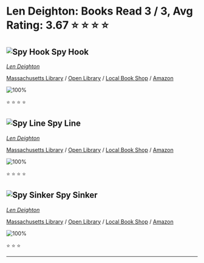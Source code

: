 # Len Deighton:  Books Read 3 / 3, Avg Rating: 3.67 :star: :star: :star: :star:

## ![Spy Hook](http://books.google.com/books/content?id=ffr-zQEACAAJ&printsec=frontcover&img=1&zoom=5&source=gbs_api) Spy Hook
*[Len Deighton](../LenDeighton)*

[Massachusetts Library](https://library.minlib.net/search/i=978-0241505472) / [Open Library](https://openlibrary.org/isbn/978-0241505472) / [Local Book Shop](https://bookshop.org/books/spy-hook/978-0241505472) / [Amazon](https://smile.amazon.com/dp/024150547X)

![100%](https://progress-bar.dev/100) 

:star: :star: :star: :star:

## ![Spy Line](http://books.google.com/books/content?id=vE7yzQEACAAJ&printsec=frontcover&img=1&zoom=5&source=gbs_api) Spy Line
*[Len Deighton](../LenDeighton)*

[Massachusetts Library](https://library.minlib.net/search/i=978-0241505489) / [Open Library](https://openlibrary.org/isbn/978-0241505489) / [Local Book Shop](https://bookshop.org/books/spy-line/978-0241505489) / [Amazon](https://smile.amazon.com/dp/0241505488)

![100%](https://progress-bar.dev/100) 

:star: :star: :star: :star:

## ![Spy Sinker](http://books.google.com/books/content?id=rY8QzgEACAAJ&printsec=frontcover&img=1&zoom=5&source=gbs_api) Spy Sinker
*[Len Deighton](../LenDeighton)*

[Massachusetts Library](https://library.minlib.net/search/i=978-0241505496) / [Open Library](https://openlibrary.org/isbn/978-0241505496) / [Local Book Shop](https://bookshop.org/books/spy-sinker/978-0241505496) / [Amazon](https://smile.amazon.com/dp/0241505496)

![100%](https://progress-bar.dev/100) 

:star: :star: :star:

---
